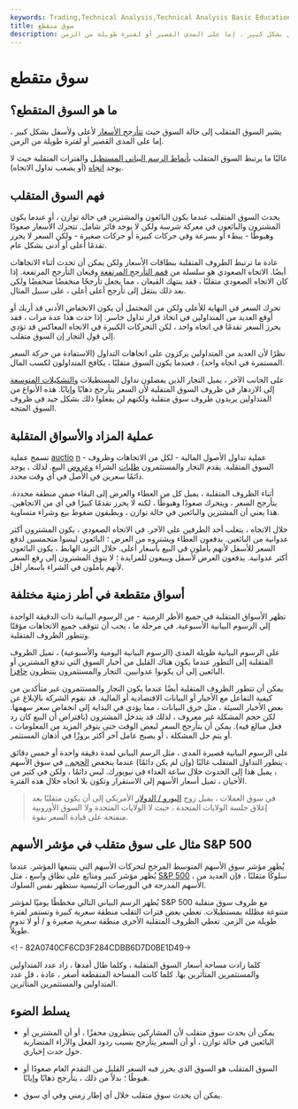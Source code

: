 ```yaml
---
keywords: Trading,Technical Analysis,Technical Analysis Basic Education
title: سوق متقطع
description: يشير السوق المتقلب إلى حالة السوق حيث تتأرجح الأسعار لأعلى ولأسفل بشكل كبير ، إما على المدى القصير أو لفترة طويلة من الزمن.
---
```


# سوق متقطع
## ما هو السوق المتقطع؟

يشير السوق المتقلب إلى حالة السوق حيث [تتأرجح الأسعار](/swing) لأعلى ولأسفل بشكل كبير ، إما على المدى القصير أو لفترة طويلة من الزمن.

غالبًا ما يرتبط السوق المتقلب [بأنماط الرسم البياني المستطيل](/rectangle) والفترات المتقلبة حيث لا يوجد [اتجاه](/trend) (أو يصعب تداول الاتجاه).

## فهم السوق المتقلب

يحدث السوق المتقلب عندما يكون البائعون والمشترين في حالة توازن ، أو عندما يكون المشترون والبائعون في معركة شرسة ولكن لا يوجد فائز شامل. تتحرك الأسعار صعودًا وهبوطًا - ببطء أو بسرعة وفي حركات كبيرة أو حركات صغيرة - ولكن السعر لا يحرز تقدمًا أعلى أو أدنى بشكل عام.

عادة ما ترتبط الظروف المتقلبة بنطاقات الأسعار ولكن يمكن أن تحدث أثناء الاتجاهات أيضًا. الاتجاه الصعودي هو سلسلة من [قمم التأرجح المرتفعة](/swinghigh) وقيعان التأرجح المرتفعة. إذا كان الاتجاه الصعودي متقلبًا ، فقد ينتهك القيعان ، مما يجعل تأرجحًا منخفضًا منخفضًا ولكن بعد ذلك ينتقل إلى تأرجح أعلى أعلى ، على سبيل المثال.

تحرك السعر في النهاية للأعلى ولكن من المحتمل أن يكون الانخفاض الأدنى قد أربك أو أوقع العديد من المتداولين في اتخاذ قرار تداول خاسر. إذا حدث هذا عدة مرات ، فقد يحرز السعر تقدمًا في اتجاه واحد ، لكن التحركات الكبيرة في الاتجاه المعاكس قد تؤدي إلى قول التجار إن السوق متقلب.

نظرًا لأن العديد من المتداولين يركزون على اتجاهات التداول (الاستفادة من حركة السعر المستمرة في اتجاه واحد) ، فعندما يكون السوق متقلبًا ، يكافح المتداولون لكسب المال.

على الجانب الآخر ، يميل التجار الذين يفضلون تداول المستطيلات [والتشكيلات المتوسعة](/broadeningformation) إلى الازدهار في ظروف السوق المتقلبة لأن السعر يتأرجح ذهابًا وإيابًا. هذه الأنواع من المتداولين يريدون ظروف سوق متقلبة ولكنهم لن يفعلوا ذلك بشكل جيد في ظروف السوق المتجه.

## عملية المزاد والأسواق المتقلبة

تسمح عملية [auctio](/auctionmarket) [n](/auctionmarket) - عملية تداول الأصول المالية - لكل من الاتجاهات وظروف السوق المتقلبة. يقدم التجار والمستثمرون [طلبات](/bid) الشراء [وعروض](/ask) البيع. لذلك ، يوجد دائمًا سعرين في الأصل في أي وقت محدد.

أثناء الظروف المتقلبة ، يميل كل من العطاء والعرض إلى البقاء ضمن منطقة محددة. يتأرجح السعر ، ويتحرك صعودًا وهبوطًا ، لكنه لا يحرز تقدمًا كبيرًا في أي من الاتجاهين. هذا يعني أن المشترين والبائعين في حالة توازن ، ويطبقون ضغوط بيع وشراء متساوية.

خلال الاتجاه ، يتغلب أحد الطرفين على الآخر. في الاتجاه الصعودي ، يكون المشترون أكثر عدوانية من البائعين. يدفعون العطاء ويشتروه من العرض ؛ البائعون ليسوا متحمسين لدفع السعر للأسفل لأنهم يأملون في البيع بأسعار أعلى. خلال الترند الهابط ، يكون البائعون أكثر عدوانية. يدفعون العرض لأسفل ويبيعون للمزايدة ؛ لا يتوق المشترون إلى رفع السعر لأنهم يأملون في الشراء بأسعار أقل.

## أسواق متقطعة في أطر زمنية مختلفة

تظهر الأسواق المتقلبة في جميع الأطر الزمنية - من الرسوم البيانية ذات الدقيقة الواحدة إلى الرسوم البيانية الأسبوعية. في مرحلة ما ، يجب أن تتوقف جميع الاتجاهات مؤقتًا وتتطور الظروف المتقلبة.

على الرسوم البيانية طويلة المدى (الرسوم البيانية اليومية والأسبوعية) ، تميل الظروف المتقلبة إلى التطور عندما يكون هناك القليل من أخبار السوق التي تدفع المشترين أو البائعين إلى أن يكونوا عدوانيين. التجار والمستثمرون ينتظرون [حافزا](/catalyst).

يمكن أن تتطور الظروف المتقلبة أيضًا عندما يكون التجار والمستثمرون غير متأكدين من كيفية التفاعل مع الأخبار أو البيانات الاقتصادية أو المالية. قد تقوم الشركة بالإبلاغ عن بعض الأخبار السيئة ، مثل خرق البيانات ، مما يؤدي في البداية إلى انخفاض سعر سهمها. لكن حجم المشكلة غير معروف ، لذلك قد يتدخل المشترون (بافتراض أن البيع كان رد فعل مبالغ فيه). يمكن أن يتأرجح السعر لبعض الوقت حتى يتوفر المزيد من المعلومات ، أو يتم حل المشكلة ، أو يصبح عامل آخر أكثر بروزًا في أذهان المستثمر.

على الرسوم البيانية قصيرة المدى ، مثل الرسم البياني لمدة دقيقة واحدة أو خمس دقائق ، يتطور التداول المتقلب غالبًا (وإن لم يكن دائمًا) عندما ينخفض [الحجم .](/volume) في سوق الأسهم ، يميل هذا إلى الحدوث خلال ساعة الغداء في نيويورك. ليس دائمًا ، ولكن في كثير من الأحيان ، تميل أسعار الأسهم إلى الاستقرار وتكون بلا اتجاه خلال هذه الفترة.

> في سوق العملات ، يميل زوج [اليورو / الدولار](/eur-usd-euro-us-dollar-currency-pair) الأمريكي إلى أن يكون متقلبًا بعد إغلاق جلسة الولايات المتحدة ، حيث لا الولايات المتحدة ولا السوق الأوروبية منفتحة على قيادة السعر بقوة.

>

## مثال على سوق متقلب في مؤشر الأسهم S&P 500

يُظهر مؤشر سوق الأسهم المتوسط المرجح لتحركات الأسهم التي يتتبعها المؤشر. عندما يُظهر مؤشر كبير ومتابَع على نطاق واسع ، مثل [S&P 500](/sp500) ، سلوكًا متقلبًا ، فإن العديد من الأسهم المدرجة في البورصات الرئيسية ستظهر نفس السلوك.

يُظهر الرسم البياني التالي مخططًا يوميًا لمؤشر S&P 500 مع ظروف سوق متقلبة متنوعة مظللة بمستطيلات. تغطي بعض فترات التقلب منطقة سعرية كبيرة وتستمر لفترة طويلة من الزمن. تغطي الظروف المتقلبة الأخرى منطقة سعرية صغيرة و / أو لا تدوم طويلاً.

<! - 82A0740CF6CD3F284CDBB6D7D0BE1D49->

كلما زادت مساحة أسعار السوق المتقلبة ، وكلما طال أمدها ، زاد عدد المتداولين والمستثمرين المتأثرين بها. كلما كانت المساحة المتقطعة أصغر ، عادة ، قل عدد المتداولين والمستثمرين المتأثرين.

## يسلط الضوء

- يمكن أن يحدث سوق متقلب لأن المشاركين ينتظرون محفزًا ، أو أن المشترين أو البائعين في حالة توازن ، أو أن السعر يتأرجح بسبب ردود الفعل والآراء المتضاربة حول حدث إخباري.

- السوق المتقلب هو السوق الذي يحرز فيه السعر القليل من التقدم العام صعودًا أو هبوطًا ؛ بدلاً من ذلك ، يتأرجح ذهابًا وإيابًا.

- يمكن أن يحدث سوق متقلب خلال أي إطار زمني وفي أي سوق.

